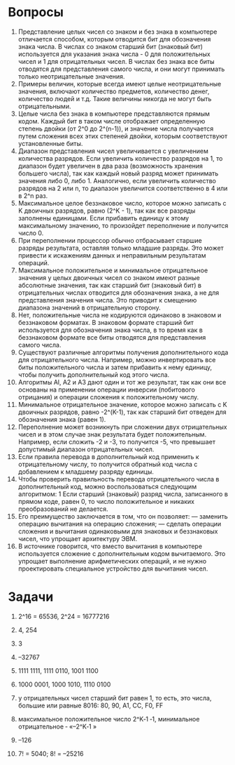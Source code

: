 # Вопросы
1. Представление целых чисел со знаком и без знака в компьютере отличается способом, которым отводится бит для обозначения знака числа. В числах со знаком старший бит (знаковый бит) используется для указания знака числа - 0 для положительных чисел и 1 для отрицательных чисел. В числах без знака все биты отводятся для представления самого числа, и они могут принимать только неотрицательные значения.
2. Примеры величин, которые всегда имеют целые неотрицательные значения, включают количество предметов, количество денег, количество людей и т.д. Такие величины никогда не могут быть отрицательными.
3. Целые числа без знака в компьютере представляются прямым кодом. Каждый бит в таком числе отображает определенную степень двойки (от 2^0 до 2^(n-1)), и значение числа получается путем сложения всех этих степеней двойки, которым соответствуют установленные биты.
4. Диапазон представления чисел увеличивается с увеличением количества разрядов. Если увеличить количество разрядов на 1, то диапазон будет увеличен в два раза (возможность хранения большего числа), так как каждый новый разряд может принимать значения либо 0, либо 1. Аналогично, если увеличить количество разрядов на 2 или n, то диапазон увеличится соответственно в 4 или в 2^n раз.
5. Максимальное целое беззнаковое число, которое можно записать с K двоичных разрядов, равно (2^K - 1), так как все разряды заполнены единицами. Если прибавить единицу к этому максимальному значению, то произойдет переполнение и получится число 0.
6. При переполнении процессор обычно отбрасывает старшие разряды результата, оставляя только младшие разряды. Это может привести к искажениям данных и неправильным результатам операций.
7. Максимальное положительное и минимальное отрицательное значения у целых двоичных чисел со знаком имеют разные абсолютные значения, так как старший бит (знаковый бит) в отрицательных числах отводится для обозначения знака, а не для представления значения числа. Это приводит к смещению диапазона значений в отрицательную сторону.
8. Нет, положительные числа не кодируются одинаково в знаковом и беззнаковом форматах. В знаковом формате старший бит используется для обозначения знака числа, в то время как в беззнаковом формате все биты отводятся для представления самого числа.
9. Существуют различные алгоритмы получения дополнительного кода для отрицательного числа. Например, можно инвертировать все биты положительного числа и затем прибавить к нему единицу, чтобы получить дополнительный код этого числа.
10. Алгоритмы Al, A2 и A3 дают один и тот же результат, так как они все основаны на применении операции инверсии (побитового отрицания) и операции сложения к положительному числу.
11. Минимальное отрицательное значение, которое можно записать с K двоичных разрядов, равно -2^(K-1), так как старший бит отведен для обозначения знака (равен 1).
12. Переполнение может возникнуть при сложении двух отрицательных чисел и в этом случае знак результата будет положительным. Например, если сложить -2 и -3, то получится -5, что превышает допустимый диапазон отрицательных чисел.
13. Если правила перевода в дополнительный код применить к отрицательному числу, то получится обратный код числа с добавлением к младшему разряду единицы.
14. Чтобы проверить правильность перевода отрицательного числа в дополнительный код, можно воспользоваться следующим алгоритмом: 1 Если старший (знаковый) разряд числа, записанного в прямом коде, равен 0, то число положительное и никаких преобразований не делается.
15. Его преимущество заключается в том, что он позволяет: — заменить операцию вычитания на операцию сложения; — сделать операции сложения и вычитания одинаковыми для знаковых и беззнаковых чисел, что упрощает архитектуру ЭВМ.
16. В источнике говорится, что вместо вычитания в компьютере используется сложение с дополнительным кодом вычитаемого. Это упрощает выполнение арифметических операций, и не нужно проектировать специальное устройство для вычитания чисел.
# Задачи
1. 2^16 = 65536, 2^24 = 16777216
   
2. 4, 254

3. 3

4. –32767

5. 1111 1111, 1111 0110, 1001 1100

6. 1000 0001, 1000 1010, 1110 0100

7. у отрицательных чисел старший бит равен 1, то есть, это числа, большие или равные 8016: 80, 90, A1, CC, F0, FF

8. максимальное положительное число 2^K‐1 ‐1, минимальное отрицательное ‐ «–2^K‐1 »

9. –126

10. 7! = 5040; 8! = –25216
